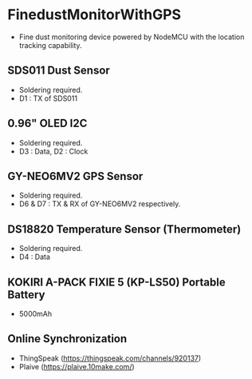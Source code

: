 # FinedustMonitorWithGPS
* Fine dust monitoring device powered by NodeMCU with the location tracking capability.

## SDS011 Dust Sensor
* Soldering required.
* D1 : TX of SDS011

## 0.96" OLED I2C
* Soldering required.
* D3 : Data, D2 : Clock

## GY-NEO6MV2 GPS Sensor
* Soldering required.
* D6 & D7 : TX & RX of GY-NEO6MV2 respectively.

## DS18820 Temperature Sensor (Thermometer)
* Soldering required.
* D4 : Data

## KOKIRI A-PACK FIXIE 5 (KP-LS50) Portable Battery
* 5000mAh

## Online Synchronization
* ThingSpeak (https://thingspeak.com/channels/920137)
* Plaive (https://plaive.10make.com/)
